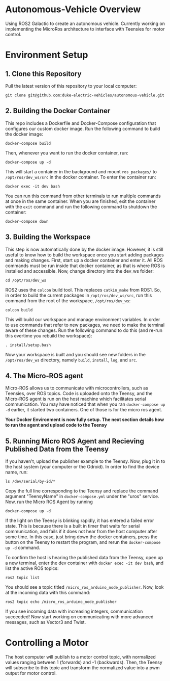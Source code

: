 # Autonomous-Vehicle Overview

Using ROS2 Galactic to create an autonomous vehicle. Currently working on implementing the MicroRos architecture to interface with Teensies for motor control.

# Environment Setup

## 1. Clone this Repository
Pull the latest version of this repository to your local computer:
```
git clone git@github.com:duke-electric-vehicles/autonomous-vehicle.git
```

## 2. Building the Docker Container
This repo includes a Dockerfile and Docker-Compose configuration that configures our custom docker image. Run the following command to build the docker image:
```
docker-compose build
```
Then, whenever you want to run the docker container, run:
```
docker-compose up -d
```
This will start a container in the background and mount `ros_packages/` to `/opt/ros/dev_ws/src` in the docker container. To enter the container run:
```
docker exec -it dev bash
```
You can run this command from other terminals to run multiple commands at once in the same container. When you are finished, exit the container with the ```exit``` command and run the following command to shutdown the container:
```
docker-compose down
```
## 3. Building the Workspace
This step is now automatically done by the docker image. However, it is still useful to know how to build the workspace once you start adding packages and making changes. First, start up a docker container and enter it. All ROS commands must be run inside that docker container, as that is where ROS is installed and accessible. Now, change directory into the dev_ws folder:
```
cd /opt/ros/dev_ws
```
ROS2 uses the `colcon` build tool. This replaces `catkin_make` from ROS1. So, in order to build the current packages in `/opt/ros/dev_ws/src`, run this command from the root of the workspace, `/opt/ros/dev_ws`:
```
colcon build
```
This will build our workspace and manage environment variables. In order to use commands that refer to new packages, we need to make the terminal aware of these changes. Run the following command to do this (and re-run this evertime you rebuild the workspace):
```
. install/setup.bash
```
Now your workspace is built and you should see new folders in the `/opt/ros/dev_ws` directory, namely `build`, `install`, `log`, and `src`.

## 4. The Micro-ROS agent
Micro-ROS allows us to communicate with microcontrollers, such as Teensies, over ROS topics. Code is uploaded onto the Teensy, and the Micro-ROS agent is run on the host machine which facilitates serial communication. You may have noticed that when you ran `docker-compose up -d` earlier, it started two containers. One of those is for the micro ros agent.


**Your Docker Environment is now fully setup. The next section details how to run the agent and upload code to the Teensy**

## 5. Running Micro ROS Agent and Recieving Published Data from the Teensy
If you haven't, upload the publisher example to the Teensy. Now, plug it in to the host system (your computer or the Odroid). In order to find the device name, run:
```
ls /dev/serial/by-id/*
```
Copy the full line corresponding to the Teensy and replace the command argument "TeensyName" in `docker-compose.yml` under the "uros" service. Now, run the Micro ROS Agent by running 
```
docker-compose up -d
```
If the light on the Teensy is blinking rapidly, it has entered a failed error state. This is because there is a built in timer that waits for serial communication, and fails if it does not hear from the host computer after some time. In this case, just bring down the docker containers, press the button on the Teensy to restart the program, and rerun the `docker-compose up -d` command.

To confirm the host is hearing the published data from the Teensy, open up a new terminal, enter the dev container with `docker exec -it dev bash`, and list the active ROS topics:
```
ros2 topic list
```
You should see a topic titled `/micro_ros_arduino_node_publisher`. Now, look at the incoming data with this command:
```
ros2 topic echo /micro_ros_arduino_node_publisher
```
If you see incoming data with increasing integers, communication succeeded! Now start working on communicating with more advanced messages, such as Vector3 and Twist.

# Controlling a Motor
The host computer will publish to a motor control topic, with normalized values ranging between 1 (forwards) and -1 (backwards). Then, the Teensy will subscribe to this topic and transform the normalized value into a pwm output for motor control.
